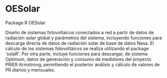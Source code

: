 # OESolar
Package R OESolar

Diseño de sistemas fotovoltaicos conectados a red a partir de datos de radiación solar global y parámetros del sistema, incluyendo funciones para descarga directa de datos de radiación solar de base de datos Nasa. El cálculo de los sistemas fotovoltáicos se realiza utilizando el package 'solaR'. Por otra parte, incluye funciones para descargar, de sistema Optimum, datos de generación y consumo de medidores del proyecto PRIER Armstrong, permitiendo el posterior análisis y cálculo de valores de PR diarios y mensuales.
